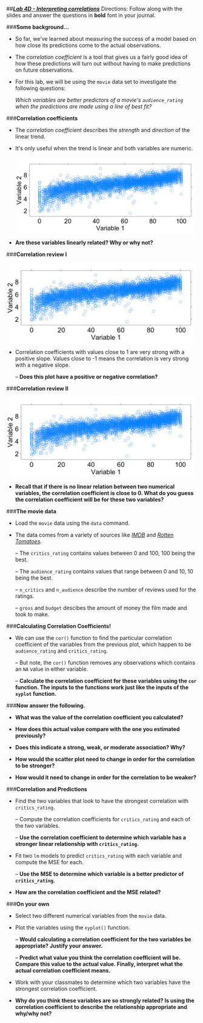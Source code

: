 ##***<u>Lab 4D - Interpreting correlations</u>***
Directions: Follow along with the slides and answer the questions in **bold** font in your journal.

###**Some background...**
* So far, we’ve learned about measuring the success of a model based on how close its
predictions come to the actual observations.

* The *correlation coefficient* is a tool that gives us a fairly good idea of how these predictions will
turn out without having to make predictions on future observations.

* For this lab, we will be using the ```movie``` data set to investigate the following questions:

    *Which variables are better predictors of a movie's ```audience_rating``` when the predictions are
    made using a line of best fit?*

###**Correlation coefficients**

* The *correlation coefficient* describes the *strength* and *direction* of the linear trend.

* It's only useful when the trend is linear and both variables are numeric.

    <img src="../../img/4xd0a.png" />

* **Are these variables linearly related? Why or why not?**

###**Correlation review I**

<img src="../../img/4xd0a.png" />

* Correlation coefficients with values close to 1 are very strong with a positive slope. Values close
to -1 means the correlation is very strong with a negative slope.

    – **Does this plot have a positive or negative correlation?**

###**Correlation review II**

<img src="../../img/4xd0b.png" />

* **Recall that if there is no linear relation between two numerical variables, the correlation
coefficient is close to 0. What do you guess the correlation coefficient will be for these
two variables?**

###**The movie data**
* Load the ```movie``` data using the ```data``` command.

* The data comes from a variety of sources like [*IMDB*](https://www.imdb.com/) and [*Rotten Tomatoes*](https://www.rottentomatoes.com/).

    – The ```critics_rating``` contains values between 0 and 100, 100 being the best.

    – The ```audience_rating``` contains values that range between 0 and 10, 10 being the best.

    – ```n_critics``` and ```n_audience``` describe the number of reviews used for the ratings.

    – ```gross``` and ```budget``` descibes the amount of money the film made and took to make.

###**Calculating Correlation Coefficients!**
* We can use the ```cor()``` function to find the particular correlation coefficient of the variables from
the previous plot, which happen to be ```audience_rating``` and ```critics_rating```.

    – But note, the ```cor()``` function removes any observations which contains an ```NA``` value in
    either variable.

    – **Calculate the correlation coefficient for these variables using the ```cor``` function. The
    inputs to the functions work just like the inputs of the ```xyplot``` function.**

###**Now answer the following.**
* **What was the value of the correlation coefficient you calculated?**

* **How does this actual value compare with the one you estimated previously?**

* **Does this indicate a strong, weak, or moderate association? Why?**

* **How would the scatter plot need to change in order for the correlation to be stronger?**

* **How would it need to change in order for the correlation to be weaker?**

###**Correlation and Predictions**
* Find the two variables that look to have the strongest correlation with ```critics_rating```.

    – Compute the correlation coefficients for ```critics_rating``` and each of the two variables.

    – **Use the correlation coefficient to determine which variable has a stronger linear
    relationship with ```critics_rating```.**

* Fit two ```lm``` models to predict ```critics_rating``` with each variable and compute the MSE for each.

    – **Use the MSE to determine which variable is a better predictor of ```critics_rating```.**

* **How are the correlation coefficient and the MSE related?**

###**On your own**
* Select two different numerical variables from the ```movie``` data.

* Plot the variables using the ```xyplot()``` function.

    – **Would calculating a correlation coefficient for the two variables be appropriate?
    Justify your answer.**

    – **Predict what value you think the correlation coefficient will be. Compare this value
    to the actual value. Finally, interpret what the actual correlation coefficient
    means.**

* Work with your classmates to determine which two variables have the strongest correlation
coefficient.

* **Why do you think these variables are so strongly related? Is using the correlation
coefficient to describe the relationship appropriate and why/why not?**